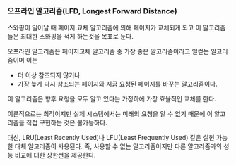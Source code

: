 ### 오프라인 알고리즘(LFD, Longest Forward Distance)

스와핑이 일어날 때 페이지 교체 알고리즘에 의해 페이지가 교체되게 되고 이 알고리즘들은 최대한 스와핑을 적게 하는것을 목표로 둔다.

오프라인 알고리즘은 페이지교체 알고리즘 중 가장 좋은 알고리즘이라고 일컫는 알고리즘이며 이는

- 더 이상 참조되지 않거나
- 가장 늦게 다시 참조되는 페이지와 지금 요청된 페이지를 바꾸는 알고리즘이다.

이 알고리즘은 향후 요청을 모두 알고 있다는 가정하에 가장 효율적인 교체를 한다.

이론적으로는 최적이지만 실제 시스템에서는 미래의 요청을 알 수 없기 때문에 이 알고리즘을 직접 구현하는 것은 불가능하다.

대신, LRU(Least Recently Used)나 LFU(Least Frequently Used) 같은 실현 가능한 대체 알고리즘이 사용된다. 즉, 사용할 수 없는 알고리즘이지만 다른 알고리즘과의 성능 비교에 대한 상한선을 제공한다.
